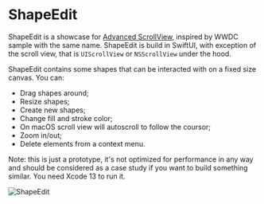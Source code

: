 # ShapeEdit

ShapeEdit is a showcase for [Advanced ScrollView](https://github.com/dmytro-anokhin/advanced-scrollview), inspired by WWDC sample with the same name. ShapeEdit is build in SwiftUI, with exception of the scroll view, that is `UIScrollView` or `NSScrollView` under the hood.

ShapeEdit contains some shapes that can be interacted with on a fixed size canvas. You can:
- Drag shapes around;
- Resize shapes;
- Create new shapes;
- Change fill and stroke color;
- On macOS scroll view will autoscroll to follow the coursor;
- Zoom in/out;
- Delete elements from a context menu.

Note: this is just a prototype, it's not optimized for performance in any way and should be considered as a case study if you want to build something similar. You need Xcode 13 to run it.

![ShapeEdit](https://user-images.githubusercontent.com/5136301/128566281-360b1e10-2ff0-42f0-b879-03e60b01997a.png)

